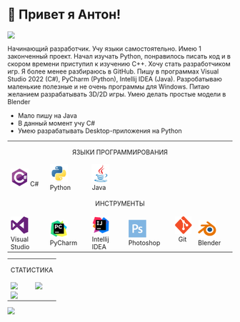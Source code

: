 # 👋 Привет я Антон!

<img align="center" src="https://www.codewars.com/users/Waysoon_/badges/large" >

Начинающий разработчик. Учу языки самостоятельно. Имею 1 законченный проект. Начал изучать Python, понравилось писать код и в скором времени приступил к изучению C++. Хочу стать разработчиком игр. Я более менее разбираюсь в GitHub.
Пишу в программах Visual Studio 2022 (C#), PyCharm (Python), Intellij IDEA (Java). Разробатываю маленькие полезные и не очень программы для Windows. Питаю желанием разрабатывать 3D/2D игры. Умею делать простые модели в Blender

- Мало пишу на Java
- В данный момент учу С#
- Умею разрабатывать Desktop-приложения на Python

<table>
<tr>
	<td colspan="6"><p align="center">ЯЗЫКИ ПРОГРАММИРОВАНИЯ</p></td>
</tr>
<tr>
	<td>
		<img height="40" src="https://raw.githubusercontent.com/devicons/devicon/1119b9f84c0290e0f0b38982099a2bd027a48bf1/icons/csharp/csharp-original.svg"> C# &nbsp 
	</td>
	<td>
		<img height="40" src="https://raw.githubusercontent.com/devicons/devicon/1119b9f84c0290e0f0b38982099a2bd027a48bf1/icons/python/python-original.svg"> Python &nbsp
	<td>
		<img height="40" src="https://raw.githubusercontent.com/devicons/devicon/1119b9f84c0290e0f0b38982099a2bd027a48bf1/icons/java/java-original.svg"> Java &nbsp
	</td>
	<td></td>
	<td></td>
	<td></td>
</tr>
<tr>
	<td colspan="6"><p align="center">ИНСТРУМЕНТЫ</p></td>
</tr>
<tr>
	<td>
		<img height="40" src="https://raw.githubusercontent.com/devicons/devicon/1119b9f84c0290e0f0b38982099a2bd027a48bf1/icons/visualstudio/visualstudio-plain.svg"> &nbsp Visual Studio &nbsp &nbsp
	</td>
	<td>
		<img height="40" src="https://raw.githubusercontent.com/devicons/devicon/1119b9f84c0290e0f0b38982099a2bd027a48bf1/icons/pycharm/pycharm-original.svg"> &nbsp PyCharm	&nbsp &nbsp
	</td>
	<td>
		<img height="40" src="https://raw.githubusercontent.com/devicons/devicon/1119b9f84c0290e0f0b38982099a2bd027a48bf1/icons/intellij/intellij-original.svg"> &nbsp Intellij IDEA	&nbsp &nbsp
	</td>
	<td>
		<img height="40" src="https://raw.githubusercontent.com/devicons/devicon/1119b9f84c0290e0f0b38982099a2bd027a48bf1/icons/photoshop/photoshop-plain.svg"> &nbsp Photoshop	&nbsp &nbsp
	</td>
	<td>
		<img height="40" src="https://raw.githubusercontent.com/devicons/devicon/1119b9f84c0290e0f0b38982099a2bd027a48bf1/icons/git/git-original.svg"> &nbsp Git &nbsp &nbsp
	</td>
	<td>
		<img height="40" src="https://raw.githubusercontent.com/devicons/devicon/1119b9f84c0290e0f0b38982099a2bd027a48bf1/icons/blender/blender-original.svg"> &nbsp Blender &nbsp &nbsp
	</td>
</tr>
</table>

<table>
<tr>
	<td colspan="2"><p align="center">СТАТИСТИКА</p></td>
</tr>
<tr>
	<td>
		<img align="left" src="http://github-profile-summary-cards.vercel.app/api/cards/stats?username=WaysoonProgramms&theme=transparent" >
    	</td>
    	<td>
      		<img align="left" src="http://github-profile-summary-cards.vercel.app/api/cards/productive-time?username=WaysoonProgramms&theme=transparent&utcOffset=+3.00" >
    	</td>
</tr>
<tr>
	<td colspan="2">
      		<img align="left" src="http://github-profile-summary-cards.vercel.app/api/cards/profile-details?username=WaysoonProgramms&theme=transparent" >
	</td>
</tr>
</table>

<img height="25" src="https://img.shields.io/github/watchers/WaysoonProgramms/WaysoonProgramms?logo=%D0%9F%D1%80%D0%BE%D1%81%D0%BC%D0%BE%D1%82%D1%80%D0%BE%D0%B2&style=for-the-badge"/>
